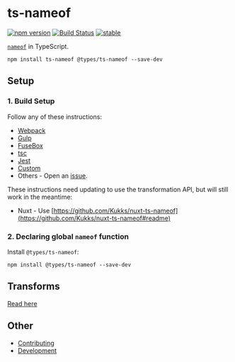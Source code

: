 ﻿ts-nameof
==========

[![npm version](https://badge.fury.io/js/ts-nameof.svg)](https://badge.fury.io/js/ts-nameof)
[![Build Status](https://travis-ci.org/dsherret/ts-nameof.svg)](https://travis-ci.org/dsherret/ts-nameof)
[![stable](http://badges.github.io/stability-badges/dist/stable.svg)](http://github.com/badges/stability-badges)

[`nameof`](https://msdn.microsoft.com/en-us/library/dn986596.aspx) in TypeScript.

```
npm install ts-nameof @types/ts-nameof --save-dev
```

## Setup

### 1. Build Setup

Follow any of these instructions:

* [Webpack](setup/webpack.md)
* [Gulp](setup/gulp.md)
* [FuseBox](setup/fusebox.md)
* [tsc](setup/tsc.md)
* [Jest](setup/jest.md)
* [Custom](setup/custom.md)
* Others - Open an [issue](https://github.com/dsherret/ts-nameof/issues).

These instructions need updating to use the transformation API, but will still work in the meantime:

* Nuxt - Use [https://github.com/Kukks/nuxt-ts-nameof](https://github.com/Kukks/nuxt-ts-nameof#readme)

### 2. Declaring global `nameof` function

Install `@types/ts-nameof`:

```
npm install @types/ts-nameof --save-dev
```

## Transforms

[Read here](../../README.md)

## Other

* [Contributing](../../CONTRIBUTING.md)
* [Development](../../DEVELOPMENT.md)